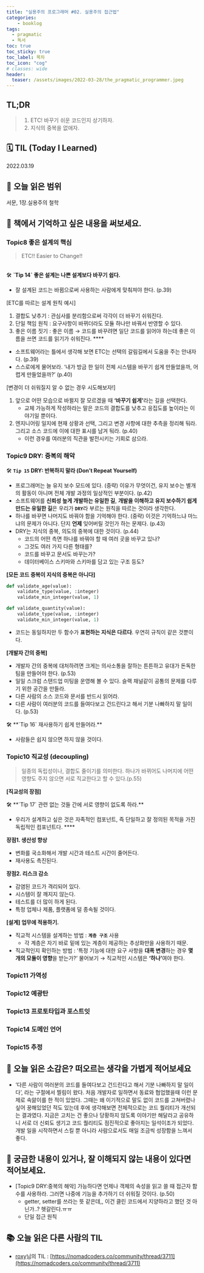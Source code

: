 ```yaml
---
title: "실용주의 프로그래머 #02. 실용주의 접근법"
categories:
    - booklog 
tags:
  - pragmatic
  - 독서
toc: true
toc_sticky: true
toc_label: 목차
toc_icon: "cog"
# classes: wide
header:
  teaser: /assets/images/2022-03-28/the_pragmatic_programmer.jpeg
---
```


## TL;DR
> 1. ETC! 바꾸기 쉬운 코드인지 상기하자.
> 2. 지식의 중복을 없애자.


## 🗓️ **TIL (Today I Learned)**

2022.03.19

## 🔖 **오늘 읽은 범위**

서문, 1장.실용주의 철학



## 🌟 **책에서 기억하고 싶은 내용을 써보세요.**

### Topic8 좋은 설계의 핵심

> ETC!! Easier to Change!!
> 
<br>

<aside>
🛠️ <b>`Tip 14` 좋은 설계는 나쁜 설계보다 바꾸기 쉽다.</b>

</aside>

- 잘 설계된 코드는 바뀜으로써 사용하는 사람에게 맞춰져야 한다. (p.39)

[ETC를 따르는 설계 원칙 예시]

1. 결합도 낮추기 : 관심사를 분리함으로써 각각이 더 바꾸기 쉬워진다.
2. 단일 책임 원칙 : 요구사항이 바뀌더라도 모듈 하나만 바꿔서 반영할 수 있다.
3. 좋은 이름 짓기 : 좋은 이름 → 코드를 바꾸려면 일단 코드를 읽어야 하는데 좋은 이름을 쓰면 코드를 읽기가 쉬워진다.  ****
- 소프트웨어라는 틀에서 생각해 보면 ETC는 선택의 갈림길에서 도움을 주는 안내자다. (p.39)
- 스스로에게 물어보라. ‘내가 방금 한 일이 전체 시스템을 바꾸기 쉽게 만들었을까, 어렵게 만들었을까?’ (p.40)

[변경이 더 쉬워질지 알 수 없는 경우 시도해보자!]

1. 앞으로 어떤 모습으로 바뀔지 잘 모르겠을 때 <b>‘바꾸기 쉽게'</b>라는 길을 선택한다.
    - 교체 가능하게 작성하라는 말은 코드의 결합도를 낮추고 응집도를 높이라는 이야기일 뿐이다.
2. 엔지니어링 일지에 현재 상황과 선택, 그리고 변경 사항에 대한 추측을 정리해 둬라. 그리고 소스 코드에 이에 대한 표시를 남겨 둬라. (p.40)
    - 이런 경우를 여러분의 직관을 발전시키는 기회로 삼으라.

### Topic9 DRY: 중복의 해악

🛠️ <b>`Tip 15` DRY: 반복하지 말라 (Don’t Repeat Yourself)</b>


- 프로그래머는 늘 유지 보수 모드에 있다. (중략) 이유가 무엇이건, 유지 보수는 별개의 활동이 아니며 전체 개발 과정의 일상적인 부분이다. (p.42)
- 소프트웨어를 **신뢰성 높게 개발하는 유일한 길**, **개발을 이해하고 유지 보수하기 쉽게 만드는 유일한 길**은 우리가 <b>`DRY`</b>라 부르는 원칙을 따르는 것이라 생각한다.
- 하나를 바꾸면 나머지도 바꿔야 함을 기억해야 한다. (중략) 이것은 기억하느냐 마느냐의 문제가 아니다. 단지 **언제** 잊어버릴 것인가 하는 문제다. (p.43)
- DRY는 지식의 중복, 의도의 중복에 대한 것이다. (p.44)
    - 코드의 어떤 측면 하나를 바꿔야 할 때 여러 곳을 바꾸고 있나?
    - 그것도 여러 가지 다른 형태를?
    - 코드를 바꾸고 문서도 바꾸는가?
    - 데이터베이스 스키마와 스키마를 담고 있는 구조 등도?

**[모든 코드 중복이 지식의 중복은 아니다]**

```python
def validate_age(value):
	validate_type(value, :integer)
	validate_min_integer(value, 1)

def validate_quantity(value):
	validate_type(value, :integer)
	validate_min_integer(value, 1)
```

- 코드는 동일하지만 두 함수가 **표현하는 지식은 다르다**. 우연히 규칙이 같은 것뿐이다.

**[개발자 간의 중복]**

- 개발자 간의 중복에 대처하려면 크게는 의사소통을 잘하는 튼튼하고 유대가 돈독한 팀을 만들어야 한다. (p.53)
- 일일 스크럼 스탠드업 미팅을 운영해 볼 수 있다. 슬랙 채널같이 공통의 문제를 다루기 위한 공간을 만들라.
- 다른 사람의 소스 코드와 문서를 반드시 읽어라.
- 다른 사람이 여러분의 코드를 들여다보고 건드린다고 해서 기분 나빠하지 말 일이다. (p.53)

<aside>
🛠️ **`Tip 16` 재사용하기 쉽게  만들어라.**

</aside>

- 사람들은 쉽지 않으면 하지 않을 것이다.

### Topic10 직교성 (decoupling)

> 일종의 독립성이나, 결합도 줄이기를 의미한다. 하나가 바뀌어도 나머지에 어떤 영향도 주지 않으면 서로 직교한다고 할 수 있다.(p.55)
> 

**[직교성의 장점]**

<aside>
🛠️ **`Tip 17` 관련 없는 것들 간에 서로 영향이 없도록 하라.**

</aside>

- 우리가 설계하고 싶은 것은 자족적인 컴포넌트, 즉 단일하고 잘 정의된 목적을 가진 독립적인 컴포넌트다.  ****

**장점1. 생산성 향상**

- 변화를 국소화해서 개발 시간과 테스트 시간이 줄어든다.
- 재사용도 촉진된다.

**장점2. 리스크 감소**

- 감염된 코드가 격리되어 있다.
- 시스템이 잘 깨지지 않는다.
- 테스트를 더 많이 하게 된다.
- 특정 업체나 제품, 플랫폼에 덜 종속될 것이다.

**[설계] 업무에 적용하기.**

- 직교적 시스템을 설계하는 방법 : **`계층 구조`** 사용
    - 각 계층은 자기 바로 밑에 있는 계층이 제공하는 추상화만을 사용하기 때문.
- 직교적인지 확인하는 방법 : ‘특정 기능에 대한 요구 사항을 **대폭 변경**하는 경우 **몇 개의 모듈이 영향**을 받는가?’ 물어보기 → 직교적인 시스템은 <b>‘하나’</b>여야 한다.

### Topic11 가역성

### Topic12 예광탄

### Topic13 프로토타입과 포스트잇

### Topic14 도메인 언어

### Topic15 추정

## 💭 **오늘 읽은 소감은? 떠오르는 생각을 가볍게 적어보세요**

- ‘다른 사람이 여러분의 코드를 들여다보고 건드린다고 해서 기분 나빠하지 말 일이다’, 라는 구절에서 찔림이 왔다. 처음 개발자로 일하면서 동료와 협업했을때 이런 문제로 속앓이를 한 적이 있었다. 그때는 왜 이기적으로 말도 없이 코드를 고쳐버렸나 싶어 꿍해있었던 적도 있는데 후에 생각해보면 전체적으로는 코드 퀄리티가 개선되는 결과였다. 지금은 고치는 건 좋으나 당황하지 않도록 이야기만 해달라고 공유하니 서로 더 신뢰도 생기고 코드 퀄리티도 점진적으로 좋아지는 일석이조가 되었다. 개발 일을 시작하면서 스킬 뿐 아니라 사람으로서도 매일 조금씩 성장함을 느껴서 좋다.

## 🧐 **궁금한 내용이 있거나, 잘 이해되지 않는 내용이 있다면 적어보세요.**

- [Topic9 DRY:중복의 해악] 가능하다면 언제나 객체의 속성을 읽고 쓸 때 접근자 함수를 사용하라. 그러면 나중에 기능을 추가하기 더 쉬워질 것이다. (p.50)
    - getter, setter를 쓰라는 뜻 같은데,, 이건 클린 코드에서 지양하라고 했던 것 아닌가..? 헷갈린다.ㅠㅠ
    - 단일 접근 원칙

## 📚 오늘 읽은 다른 사람의 TIL

- [roxy](https://nomadcoders.co/users/roxy)님의 TIL : [https://nomadcoders.co/community/thread/3711](https://nomadcoders.co/community/thread/3711)